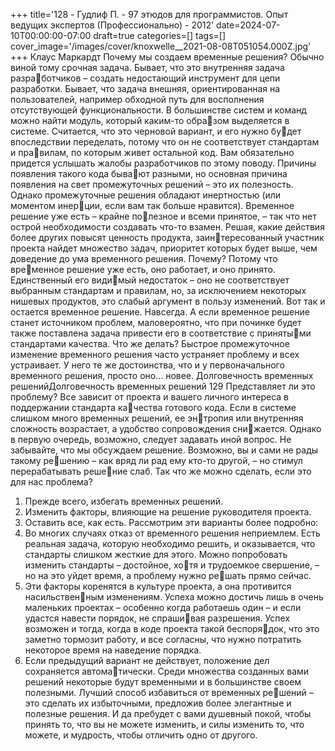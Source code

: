 +++
title='128 - Гудлиф П. - 97 этюдов для программистов. Опыт ведущих экспертов (Профессионально) - 2012'
date=2024-07-10T00:00:00-07:00
draft=true
categories=[]
tags=[]
cover_image='/images/cover/knoxwelle__2021-08-08T051054.000Z.jpg'
+++
Клаус Маркардт
По­че­му мы соз­да­ем вре­мен­ные ре­ше­ния?
Обычно виной тому срочная задача. Бывает, что это внутренняя задача разработчиков – создать недостающий инструмент для цепи разработки. Бывает, что 
задача внешняя, ориентированная на пользователей, например обходной путь 
для восполнения отсутствующей функциональности.
В большинстве систем и команд можно найти модуль, который каким-то образом выделяется в системе. Считается, что это черновой вариант, и его нужно будет впоследствии переделать, потому что он не соответствует стандартам и правилам, по которым живет остальной код. Вам обязательно придется услышать 
жалобы разработчиков по этому поводу. Причины появления такого кода бывают разными, но основная причина появления на свет промежуточных решений – 
это их полезность.
Однако промежуточные решения обладают инертностью (или моментом инерции, если вам так больше нравится). Временное решение уже есть – крайне полезное и всеми принятое, – так что нет острой необходимости создавать что-то 
взамен. Решая, какие действия более других повысят ценность продукта, заинтересованный участник проекта найдет множество задач, приоритет которых 
будет выше, чем доведение до ума временного решения. Почему? Потому что временное решение уже есть, оно работает, и оно принято. Единственный его видимый недостаток – оно не соответствует выбранным стандартам и правилам, но, 
за исключением некоторых нишевых продуктов, это слабый аргумент в пользу 
изменений.
Вот так и остается временное решение. Навсегда.
А если временное решение станет источником проблем, маловероятно, что при 
починке будет также поставлена задача привести его в соответствие с принятыми стандартами качества. Что же делать? Быстрое промежуточное изменение 
временного решения часто устраняет проблему и всех устраивает. У него те же 
достоинства, что и у первоначального временного решения, просто оно… новее.
Долговечность 
временных решенийДолговечность временных решений 129
Представляет ли это проблему?
Все зависит от проекта и вашего личного интереса в поддержании стандарта качества готового кода. Если в системе слишком много временных решений, ее энтропия или внутренняя сложность возрастает, а удобство сопровождения снижается. Однако в первую очередь, возможно, следует задавать иной вопрос. Не 
забывайте, что мы обсуждаем решение. Возможно, вы и сами не рады такому решению – как вряд ли рад ему кто-то другой, – но стимул перерабатывать решение слаб.
Так что же можно сделать, если это для нас проблема?
1. Прежде всего, избегать временных решений.
2. Изменить факторы, влияющие на решение руководителя проекта.
3. Оставить все, как есть.
Рассмотрим эти варианты более подробно:
1. Во многих случаях отказ от временного решения неприемлем. Есть реальная 
задача, которую необходимо решить, и оказывается, что стандарты слишком 
жесткие для этого. Можно попробовать изменить стандарты – достойное, хотя и трудоемкое свершение, – но на это уйдет время, а проблему нужно решать прямо сейчас.
2. Эти факторы коренятся в культуре проекта, а она противится насильственным изменениям. Успеха можно достичь лишь в очень маленьких проектах – 
особенно когда работаешь один – и если удастся навести порядок, не спрашивая разрешения. Успех возможен и тогда, когда в коде проекта такой беспорядок, что это заметно тормозит работу, и все согласны, что нужно потратить 
некоторое время на наведение порядка.
3. Если предыдущий вариант не действует, положение дел сохраняется автоматически.
Среди множества созданных вами решений некоторые будут временными и 
в большинстве своем полезными. Лучший способ избавиться от временных решений – это сделать их избыточными, предложив более элегантные и полезные 
решения. И да пребудет с вами душевный покой, чтобы принять то, что вы не 
можете изменить, и силы изменить то, что можете, и мудрость, чтобы отличить 
одно от другого.